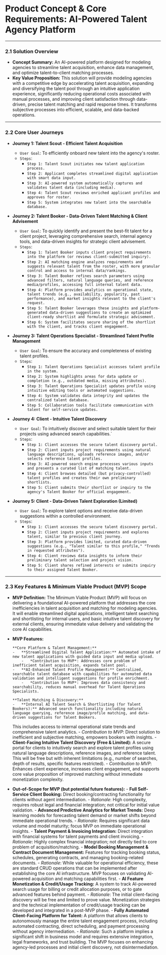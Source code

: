 # Product Concept & Core Requirements: AI-Powered Talent Agency Platform

---

### 2.1 Solution Overview

- **Concept Summary:** An AI-powered platform designed for modeling agencies to
  streamline talent acquisition, enhance data management, and optimize
  talent-to-client matching processes.
- **Key Value Proposition:** This solution will provide modeling agencies with a
  competitive edge by accelerating talent acquisition, expanding and
  diversifying the talent pool through an intuitive application experience,
  significantly reducing operational costs associated with manual processes, and
  improving client satisfaction through data-driven, precise talent matching and
  rapid response times. It transforms subjective processes into efficient,
  scalable, and data-backed operations.

---

### 2.2 Core User Journeys

- **Journey 1: Talent Scout - Efficient Talent Acquisition**

  - `User Goal`: To efficiently onboard new talent into the agency's roster.
  - `Steps`:
    - `Step 1: Talent Scout initiates new talent application process.`
    - `Step 2: Applicant completes streamlined digital application with smart data input.`
    - `Step 3: AI-powered system automatically captures and validates talent data (including media).`
    - `Step 4: Talent Scout reviews enriched applicant profiles and approves for roster.`
    - `Step 5: System integrates new talent into the searchable database.`

- **Journey 2: Talent Booker - Data-Driven Talent Matching & Client Advisement**

  - `User Goal`: To quickly identify and present the best-fit talent for a
    client project, leveraging comprehensive search, internal agency tools, and
    data-driven insights for strategic client advisement.
  - `Steps`:
    - `Step 1: Talent Booker inputs client project requirements into the platform (or reviews client-submitted inquiry).`
    - `Step 2: AI matching engine analyzes requirements and suggests relevant talent from the roster, with more granular control and access to internal data/rankings.`
    - `Step 3: Talent Booker refines search parameters using advanced filters, natural language queries, and reference media/profiles, accessing full internal talent data.`
    - `Step 4: Platform provides analytics on operational state, talent trends (e.g., availability, popularity, past performance), and market insights relevant to the client's request.`
    - `Step 5: Talent Booker leverages these insights and platform-generated data-driven suggestions to create an optimized client-ready shortlist and formulate strategic advisement.`
    - `Step 6: System facilitates secure sharing of the shortlist with the client, and tracks client engagement.`

- **Journey 3: Talent Operations Specialist - Streamlined Talent Profile
  Management**

  - `User Goal`: To ensure the accuracy and completeness of existing talent
    profiles.
  - `Steps`:
    - `Step 1: Talent Operations Specialist accesses talent profile in the system.`
    - `Step 2: System highlights areas for data update or completion (e.g., outdated media, missing attributes).`
    - `Step 3: Talent Operations Specialist updates profile using intuitive editing tools or automated suggestions.`
    - `Step 4: System validates data integrity and updates the centralized talent database.`
    - `Step 5: Collaboration tools facilitate communication with talent for self-service updates.`

- **Journey 4: Client - Intuitive Talent Discovery**

  - `User Goal`: To intuitively discover and select suitable talent for their
    projects using advanced search capabilities.`
  - `Steps`:
    - `Step 1: Client accesses the secure talent discovery portal.`
    - `Step 2: Client inputs project requirements using natural language descriptions, uploads reference images, and/or selects reference talent profiles.`
    - `Step 3: AI-powered search engine processes various inputs and presents a curated list of matching talent.`
    - `Step 4: Client browses detailed (but privacy-controlled) talent profiles and creates their own preliminary shortlists.`
    - `Step 5: Client submits their shortlist or inquiry to the agency's Talent Booker for official engagement.`

- **Journey 5: Client - Data-Driven Talent Exploration (Limited)**
  - `User Goal`: To explore talent options and receive data-driven suggestions
    within a controlled environment.
  - `Steps`:
    - `Step 1: Client accesses the secure talent discovery portal.`
    - `Step 2: Client inputs project requirements and explores talent, similar to previous client journey.`
    - `Step 3: Platform provides limited, curated data-driven suggestions (e.g., "Talent similar to this profile," "Trends in requested attributes").`
    - `Step 4: Client reviews data insights to inform their preliminary talent selection and project vision.`
    - `Step 5: Client shares refined interests or submits inquiry to their assigned Talent Booker.`

---

### 2.3 Key Features & Minimum Viable Product (MVP) Scope

- **MVP Definition:** The Minimum Viable Product (MVP) will focus on delivering
  a foundational AI-powered platform that addresses the core inefficiencies in
  talent acquisition and matching for modeling agencies. It will enable
  streamlined digital applications, intelligent talent searching and
  shortlisting for internal users, and basic intuitive talent discovery for
  external clients, ensuring immediate value delivery and validating the core AI
  capabilities.

- **MVP Features:**

      **Core Platform & Talent Management:**
      -   **Streamlined Digital Talent Application:** Automated intake of new talent applications with guided data input and media upload.
          -   *Contribution to MVP*: Addresses core problem of inefficient talent acquisition, expands talent pool.
      -   **AI-Enhanced Talent Profile Management:** Centralized, searchable talent database with capabilities for automated data validation and intelligent suggestions for profile enrichment.
          -   *Contribution to MVP*: Improves data consistency and searchability, reduces manual overhead for Talent Operations Specialists.

      **Talent Matching & Discovery:**
      -   **Internal AI Talent Search & Shortlisting (for Talent Bookers):** Advanced search functionality including natural language querying, reference image/profile matching, and data-driven suggestions for Talent Bookers.

  This includes access to internal operational state trends and comprehensive
  talent analytics. - _Contribution to MVP_: Direct solution to inefficient and
  subjective matching, empowers bookers with insights. - **Client-Facing
  Intuitive Talent Discovery (Free & Limited):** A secure portal for clients to
  intuitively search and explore talent profiles using natural language
  descriptions, reference images, and reference talent. This will be free but
  with inherent limitations (e.g., number of searches, depth of results,
  specific features restricted). - _Contribution to MVP_: Enhances client
  experience, increases client engagement, and supports core value proposition
  of improved matching without immediate monetization complexity.

- **Out-of-Scope for MVP (but potential future features):** - **Full
  Self-Service Client Booking:** Direct booking/contracting functionality for
  clients without agent intermediation. - _Rationale_: High complexity, requires
  robust legal and financial integration; not critical for initial value
  validation. - **Advanced Predictive Analytics for Market Trends:** Deep
  learning models for forecasting talent demand or market shifts beyond
  immediate operational trends. - _Rationale_: Requires significant data volume
  and model maturity; focus MVP on immediate operational insights. - **Talent
  Payment & Invoicing Integration:** Direct integration with financial systems
  for talent payments and client invoicing. - _Rationale_: Highly complex
  financial integration; not directly tied to core problem of
  acquisition/matching. - **Model Booking Management & Contract Document
  Management:** Features for tracking booking status, schedules, generating
  contracts, and managing booking-related documents. - _Rationale_: While
  valuable for operational efficiency, these are standard CRUD operations that
  can be implemented after establishing the core AI infrastructure. MVP focuses
  on validating AI-powered acquisition and matching capabilities first. - **AI
  Feature Monetization & Credit/Usage Tracking:** A system to track AI-powered
  search usage for billing or credit allocation purposes, or to gate advanced
  features behind payment. - _Rationale_: The initial client-facing discovery
  will be free and limited to prove value. Monetization strategies and the
  technical implementation of credit/usage tracking can be developed and
  integrated in a post-MVP phase. - **Fully Automated Client-Facing Platform for
  Talent:** A platform that allows clients to autonomously manage the entire
  talent engagement process, including automated contracting, direct scheduling,
  and payment processing without agency intermediation. - _Rationale_: Such a
  platform implies a significant shift in business model and requires extensive
  integration, legal frameworks, and trust building. The MVP focuses on
  enhancing agency-led processes and initial client discovery, not
  disintermediation.

